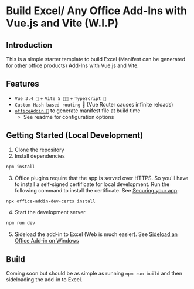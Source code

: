 # Build Excel/ Any Office Add-Ins with Vue.js and Vite (W.I.P)

## Introduction

This is a simple starter template to build Excel (Manifest can be generated for other office products) Add-Ins with Vue.js and Vite.

## Features

- `Vue 3.4 💚` + `Vite 5 💜💛` + `TypeScript 💙`
- `Custom Hash based routing` 🔗 (Vue Router causes infinite reloads)
- [`officeAddin 🔌`](https://github.com/jozefizso/vite-plugin-office-addin/tree/main/src) to generate manifest file at build time
    - See readme for configuration options

## Getting Started (Local Development)

1. Clone the repository
2. Install dependencies

```bash
npm install
```

3. Office plugins require that the app is served over HTTPS. So you'll have to install a self-signed certificate for local development. Run the following command to install the certificate. See [Securing your app](https://learn.microsoft.com/en-us/office/dev/add-ins/quickstarts/excel-quickstart-vue#secure-the-app):

```bash
npx office-addin-dev-certs install
```

4. Start the development server

```bash
npm run dev
```

5. Sideload the add-in to Excel (Web is much easier). See [Sideload an Office Add-in on Windows](https://learn.microsoft.com/en-us/office/dev/add-ins/testing/sideload-office-add-ins-for-testing)


## Build
Coming soon but should be as simple as running `npm run build` and then sideloading the add-in to Excel.
